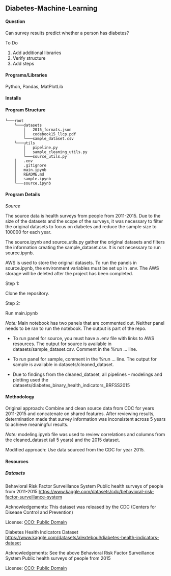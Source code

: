 ## Diabetes-Machine-Learning

#### Question

Can survey results predict whether a person has diabetes?

To Do

1. Add additional libraries
2. Verify structure
3. Add steps

#### Programs/Libraries

Python, Pandas, MatPlotLib

#### Installs

#### Program Structure

    └───root
        └───datasets
            │   2015_formats.json
            │   codebook15_llcp.pdf
            └───sample_dataset.csv
        └───utils
            │   pipeline.py
            │   sample_cleaning_utils.py
            └───source_utils.py
        │   .env
        │   .gitignore
        │   main.ipynb
        │   README.md
        │   sample.ipynb
        └───source.ipynb

#### Program Details

_Source_

The source data is health surveys from people from 2011-2015. Due to the size of the datasets and the scope of the surveys, it was necessary to filter the original datasets to focus on diabetes and reduce the sample size to 100000 for each year.

The source.ipynb and source_utils.py gather the original datasets and filters the information creating the sample_dataset.csv. It is not necessary to run source.ipynb.

AWS is used to store the original datasets. To run the panels in source.ipynb, the environment variables must be set up in .env. The AWS storage will be deleted after the project has been completed.

Step 1:

Clone the repository.

Step 2:

Run main.ipynb

_Note:_ Main notebook has two panels that are commented out. Neither panel needs to be ran to run the notebook. The output is part of the repo.

- To run panel for source, you must have a .env file with links to AWS resources. The output for source is available in datasets/sample_dataset.csv. Comment in the %run ... line.

- To run panel for sample, comment in the %run ... line. The output for sample is available in datasets/cleaned_dataset.

- Due to findings from the cleaned_dataset, all pipelines - modelings and plotting used the datasets/diabetes_binary_health_indicators_BRFSS2015

#### Methodology

Original approach: Combine and clean source data from CDC for years 2011-2015 and concatenate on shared features. After reviewing results, determination made that survey information was inconsistent across 5 years to achieve meaningful results.

_Note:_ modeling.ipynb file was used to review correlations and columns from the cleaned_dataset (all 5 years) and the 2015 dataset.

Modified approach: Use data sourced from the CDC for year 2015.

#### Resources

##### Datasets

Behavioral Risk Factor Surveillance System
Public health surveys of people from 2011-2015
https://www.kaggle.com/datasets/cdc/behavioral-risk-factor-surveillance-system

Acknowledgements:
This dataset was released by the CDC (Centers for Disease Control and Prevention)

License:
[CCO: Public Domain](https://creativecommons.org/publicdomain/zero/1.0/)

Diabetes Health Indicators Dataset
https://www.kaggle.com/datasets/alexteboul/diabetes-health-indicators-dataset

Acknowledgements:
See the above Behavioral Risk Factor Surveillance System
Public health surveys of people from 2015

License:
[CCO: Public Domain](https://creativecommons.org/publicdomain/zero/1.0/)
